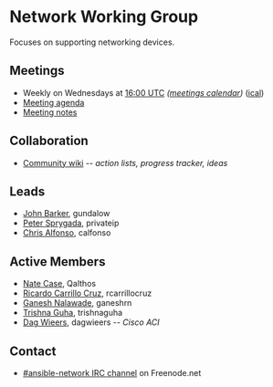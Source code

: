 # Network Working Group

Focuses on supporting networking devices.

## Meetings
* Weekly on Wednesdays at [16:00 UTC](http://www.thetimezoneconverter.com/?t=16:00&tz=UTC)
  *([meetings calendar](https://calendar.google.com/calendar/embed?src=ansible.com_pafenslko0e2bqjgujp8f7s0do%40group.calendar.google.com&ctz=UTC))*
  ([ical](https://raw.githubusercontent.com/ansible/community/master/meetings/ical/network.ics))
* [Meeting agenda](https://github.com/ansible/community/issues?q=is:open+label:meeting_agenda+label:network)
* [Meeting notes](https://meetbot.fedoraproject.org/sresults/?group_id=network_working_group&type=team)

## Collaboration
* [Community wiki](https://github.com/ansible/community/wiki/Network) *-- action lists, progress tracker, ideas*

## Leads
* [John Barker](https://github.com/gundalow), gundalow
* [Peter Sprygada](https://github.com/privateip), privateip
* [Chris Alfonso](https://github.com/calfonso), calfonso

## Active Members
* [Nate Case](https://github.com/Qalthos), Qalthos
* [Ricardo Carrillo Cruz](https://github.com/rcarrillocruz), rcarrillocruz
* [Ganesh Nalawade](https://github.com/ganeshrn), ganeshrn
* [Trishna Guha](https://github.com/trishnaguha), trishnaguha
* [Dag Wieers](https://github.com/dagwieers), dagwieers -- *Cisco ACI*

## Contact
* [#ansible-network IRC channel](https://webchat.freenode.net/?channels=ansible-network) on Freenode.net
